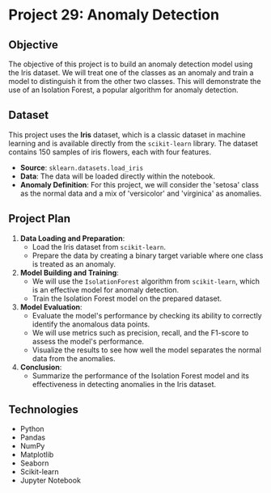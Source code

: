 # Project 29: Anomaly Detection

## Objective
The objective of this project is to build an anomaly detection model using the Iris dataset. We will treat one of the classes as an anomaly and train a model to distinguish it from the other two classes. This will demonstrate the use of an Isolation Forest, a popular algorithm for anomaly detection.

## Dataset
This project uses the **Iris** dataset, which is a classic dataset in machine learning and is available directly from the `scikit-learn` library. The dataset contains 150 samples of iris flowers, each with four features.

- **Source**: `sklearn.datasets.load_iris`
- **Data**: The data will be loaded directly within the notebook.
- **Anomaly Definition**: For this project, we will consider the 'setosa' class as the normal data and a mix of 'versicolor' and 'virginica' as anomalies.

## Project Plan
1.  **Data Loading and Preparation**:
    -   Load the Iris dataset from `scikit-learn`.
    -   Prepare the data by creating a binary target variable where one class is treated as an anomaly.
2.  **Model Building and Training**:
    -   We will use the `IsolationForest` algorithm from `scikit-learn`, which is an effective model for anomaly detection.
    -   Train the Isolation Forest model on the prepared dataset.
3.  **Model Evaluation**:
    -   Evaluate the model's performance by checking its ability to correctly identify the anomalous data points.
    -   We will use metrics such as precision, recall, and the F1-score to assess the model's performance.
    -   Visualize the results to see how well the model separates the normal data from the anomalies.
4.  **Conclusion**:
    -   Summarize the performance of the Isolation Forest model and its effectiveness in detecting anomalies in the Iris dataset.

## Technologies
- Python
- Pandas
- NumPy
- Matplotlib
- Seaborn
- Scikit-learn
- Jupyter Notebook
